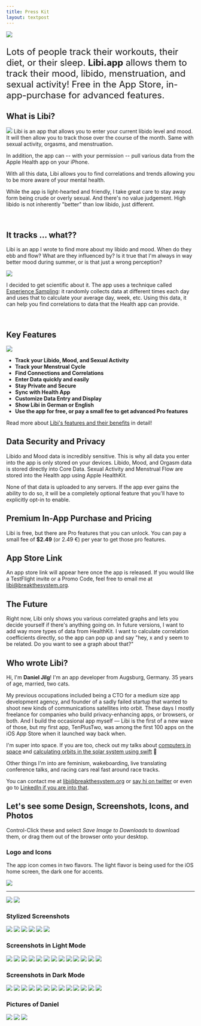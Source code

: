 ```yaml
---
title: Press Kit
layout: textpost
---
```

<img src="assets/press/AppIcon3.png" class="pressImage thirdWidth">
<p style="font-size: 18pt;">Lots of people track their workouts, their diet, or their sleep. <b>Libi.app</b> allows them to track their mood, libido, menstruation, and sexual activity! Free in the App Store, in-app-purchase for advanced features.</p>

## What is Libi?
<img class="pressImage thirdWidth floatRight padding" src="/assets/screenshots/enterMood.gif" />
Libi is an app that allows you to enter your current libido level and mood. It will then allow you to track those over the course of the month. Same with sexual activity, orgasms, and menstruation.

In addition, the app can -- with your permission -- pull various data from the Apple Health app on your iPhone. 

With all this data, Libi allows you to find correlations and trends allowing you to be more aware of your mental health.

While the app is light-hearted and friendly, I take great care to stay away form being crude or overly sexual. And there's no value judgement. High libido is not inherently "better" than low libido, just different.

<div style="clear: both;">&nbsp;</div>

## It tracks ... what??
Libi is an app I wrote to find more about my libido and mood. When do they ebb and flow? What are they influenced by? Is it true that I'm always in way better mood during summer, or is that just a wrong perception?

<img class="pressImage thirdWidth floatRight padding" src="/assets/screenshots/notification.jpg" />

I decided to get scientific about it. The app uses a technique called [Experience Sampling](https://en.wikipedia.org/wiki/Experience_sampling_method): it randomly collects data at different times each day and uses that to calculate your average day, week, etc. Using this data, it can help you find correlations to data that the Health app can provide.

<div style="clear: both;">&nbsp;</div>

## Key Features

<img src="assets/screenshots/IMG_8065.PNG" class="pressImage thirdWidth floatRight padding">

- **Track your Libido, Mood, and Sexual Activity**
- **Track your Menstrual Cycle**
- **Find Connections and Correlations**
- **Enter Data quickly and easily**
- **Stay Private and Secure**
- **Sync with Health App**
- **Customize Data Entry and Display**
- **Show Libi in German or English**
- **Use the app for free, or pay a small fee to get advanced Pro features**

Read more about [Libi's features and their benefits](/benefits) in detail!

## Data Security and Privacy
Libido and Mood data is incredibly sensitive. This is why all data you enter into the app is only stored on your devices. Libido, Mood, and Orgasm data is stored directly into Core Data. Sexual Activity and Menstrual Flow are stored into the Health app using Apple HealthKit. 

None of that data is uploaded to any servers. If the app ever gains the ability to do so, it will be a completely optional feature that you'll have to explicitly opt-in to enable. 

## Premium In-App Purchase and Pricing
Libi is free, but there are Pro features that you can unlock. You can pay a small fee of **$2.49** (or 2.49 €) per year to get those pro features. 

## App Store Link
An app store link will appear here once the app is released. If you would like a TestFlight invite or a Promo Code, feel free to email me at [libi@breakthesystem.org](mailto:libi@breakthesystem.org).

## The Future
Right now, Libi only shows you various correlated graphs and lets you decide yourself if there's anything going on. In future versions, I want to add way more types of data from HealthKit. I want to calculate correlation coefficients directly, so the app can pop up and say "hey, x and y seem to be related. Do you want to see a graph about that?"

## Who wrote Libi?
Hi, I'm **Daniel Jilg**! I'm an app developer from Augsburg, Germany. 35 years of age, married, two cats. 

My previous occupations included being a CTO for a medium size app development agency, and founder of a sadly failed startup that wanted to shoot new kinds of communications satellites into orbit. These days I mostly freelance for companies who build privacy-enhancing apps, or browsers, or both. And I build the occasional app myself — Libi is the first of a new wave of those, but my first app, TenPlusTwo, was among the first 100 apps on the iOS App Store when it launched way back when.

I'm super into space. If you are too, check out my talks about [computers in space](https://www.youtube.com/watch?v=OTys3VzCe7o) and [calculating orbits in the solar system using swift](https://www.youtube.com/watch?v=09iTidqkriw) 🚀

Other things I'm into are feminism, wakeboarding, live translating conference talks, and racing cars real fast around race tracks.

You can contact me at [libi@breakthesystem.org](mailto:libi@breakthesystem.org) or [say hi on twitter](https://twitter.com/breakthesystem) or even go to [LinkedIn if you are into that](https://www.linkedin.com/in/danieljilg/).

## Let's see some Design, Screenshots, Icons, and Photos

Control-Click these and select *Save Image to Downloads* to download them, or drag them out of the browser onto your desktop.

### Logo and Icons

The app icon comes in two flavors. The light flavor is being used for the iOS home screen, the dark one for accents.

<img src="assets/press/banner3.jpg" class="pressImage fullWidth">

----

<img src="assets/press/AppIcon3.png" class="pressImage halfWidth">
<img src="assets/press/AppIcon3Light.png" class="pressImage halfWidth">

### Stylized Screenshots

<img src="assets/screenshots/IMG_8093.PNG" class="pressImage thirdWidth">
<img src="assets/screenshots/IMG_8094.PNG" class="pressImage thirdWidth">
<img src="assets/screenshots/IMG_8095.PNG" class="pressImage thirdWidth">
<img src="assets/screenshots/IMG_8096.PNG" class="pressImage thirdWidth">
<img src="assets/screenshots/IMG_8097.PNG" class="pressImage thirdWidth">
<img src="assets/screenshots/IMG_8098.PNG" class="pressImage thirdWidth">

### Screenshots in Light Mode

<img src="assets/screenshots/IMG_8065.PNG" class="pressImage thirdWidth">
<img src="assets/screenshots/IMG_8066.PNG" class="pressImage thirdWidth">
<img src="assets/screenshots/IMG_8067.PNG" class="pressImage thirdWidth">
<img src="assets/screenshots/IMG_8068.PNG" class="pressImage thirdWidth">
<img src="assets/screenshots/IMG_8068.PNG" class="pressImage thirdWidth">
<img src="assets/screenshots/IMG_8069.PNG" class="pressImage thirdWidth">
<img src="assets/screenshots/IMG_8070.PNG" class="pressImage thirdWidth">
<img src="assets/screenshots/IMG_8071.PNG" class="pressImage thirdWidth">
<img src="assets/screenshots/IMG_8072.PNG" class="pressImage thirdWidth">
<img src="assets/screenshots/IMG_8073.PNG" class="pressImage thirdWidth">
<img src="assets/screenshots/IMG_8074.PNG" class="pressImage thirdWidth">
<img src="assets/screenshots/IMG_8075.PNG" class="pressImage thirdWidth">
<img src="assets/screenshots/IMG_8076.PNG" class="pressImage thirdWidth">

### Screenshots in Dark Mode

<img src="assets/screenshots/IMG_8077.PNG" class="pressImage thirdWidth">
<img src="assets/screenshots/IMG_8078.PNG" class="pressImage thirdWidth">
<img src="assets/screenshots/IMG_8079.PNG" class="pressImage thirdWidth">
<img src="assets/screenshots/IMG_8080.PNG" class="pressImage thirdWidth">
<img src="assets/screenshots/IMG_8081.PNG" class="pressImage thirdWidth">
<img src="assets/screenshots/IMG_8082.PNG" class="pressImage thirdWidth">
<img src="assets/screenshots/IMG_8083.PNG" class="pressImage thirdWidth">
<img src="assets/screenshots/IMG_8084.PNG" class="pressImage thirdWidth">
<img src="assets/screenshots/IMG_8085.PNG" class="pressImage thirdWidth">
<img src="assets/screenshots/IMG_8086.PNG" class="pressImage thirdWidth">
<img src="assets/screenshots/IMG_8087.PNG" class="pressImage thirdWidth">
<img src="assets/screenshots/IMG_8088.PNG" class="pressImage thirdWidth">
<img src="assets/screenshots/IMG_8089.PNG" class="pressImage thirdWidth">

### Pictures of Daniel
<img src="assets/press/daniel2.jpg" class="pressImage thirdWidth">
<img src="assets/press/daniel1.jpg" class="pressImage thirdWidth">
<img src="assets/press/daniel3.jpg" class="pressImage thirdWidth">
